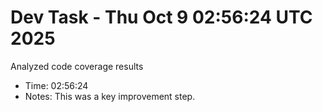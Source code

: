 # Dev Task - Thu Oct  9 02:56:24 UTC 2025
Analyzed code coverage results
- Time: 02:56:24
- Notes: This was a key improvement step.
